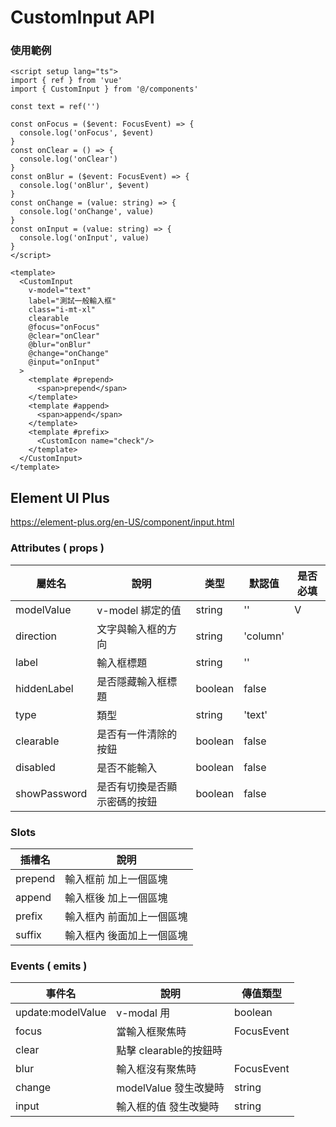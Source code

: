 # CustomInput API
### 使用範例
```vue
<script setup lang="ts">
import { ref } from 'vue'
import { CustomInput } from '@/components'

const text = ref('')

const onFocus = ($event: FocusEvent) => {
  console.log('onFocus', $event)
}
const onClear = () => {
  console.log('onClear')
}
const onBlur = ($event: FocusEvent) => {
  console.log('onBlur', $event)
}
const onChange = (value: string) => {
  console.log('onChange', value)
}
const onInput = (value: string) => {
  console.log('onInput', value)
}
</script>

<template>
  <CustomInput
    v-model="text"
    label="測試一般輸入框"
    class="i-mt-xl"
    clearable
    @focus="onFocus"
    @clear="onClear"
    @blur="onBlur"
    @change="onChange"
    @input="onInput"
  >
    <template #prepend>
      <span>prepend</span>
    </template>
    <template #append>
      <span>append</span>
    </template>
    <template #prefix>
      <CustomIcon name="check"/>
    </template>
  </CustomInput>
</template>
```
## Element UI Plus
https://element-plus.org/en-US/component/input.html

### Attributes ( props )
| 屬姓名           | 說明                       | 类型    | 默認值    | 是否必填 |
| ---------------- | ------------------------- | ------- | --------- | ------- |
| modelValue       | v-model 綁定的值           | string  | ''        | V      |
| direction        | 文字與輸入框的方向          | string  | 'column'  |        |
| label            | 輸入框標題                 | string  | ''        |        |
| hiddenLabel      | 是否隱藏輸入框標題          | boolean | false     |        |
| type             | 類型                       | string  | 'text'    |        |  
| clearable        | 是否有一件清除的按鈕        | boolean | false     |        |
| disabled         | 是否不能輸入               | boolean | false     |        |
| showPassword     | 是否有切換是否顯示密碼的按鈕 | boolean | false     |        |

### Slots
| 插槽名     | 說明                      |
| ---------- | ------------------------ |
| prepend    | 輸入框前 加上一個區塊      |
| append     | 輸入框後 加上一個區塊      |
| prefix     | 輸入框內 前面加上一個區塊  |
| suffix     | 輸入框內 後面加上一個區塊  |

### Events ( emits )
| 事件名             | 說明                  | 傳值類型        |
| ----------------- | -------------------- | --------------- |
| update:modelValue |  v-modal 用           | boolean        |
| focus             | 當輸入框聚焦時         | FocusEvent      |
| clear             | 點擊 clearable的按鈕時 |                 |
| blur              | 輸入框沒有聚焦時       | FocusEvent      |
| change            | modelValue 發生改變時  | string | null   |
| input             | 輸入框的值 發生改變時   | string | null   |
